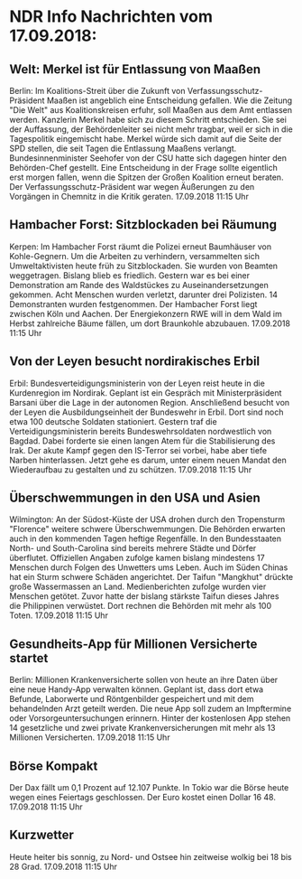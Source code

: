 # NDR Info Nachrichten vom 17.09.2018:


## Welt: Merkel ist für Entlassung von Maaßen
Berlin: Im Koalitions-Streit über die Zukunft von Verfassungsschutz-Präsident Maaßen ist angeblich eine Entscheidung gefallen. Wie die Zeitung "Die Welt" aus Koalitionskreisen erfuhr, soll Maaßen aus dem Amt entlassen werden. Kanzlerin Merkel habe sich zu diesem Schritt entschieden. Sie sei der Auffassung, der Behördenleiter sei nicht mehr tragbar, weil er sich in die Tagespolitik eingemischt habe. Merkel würde sich damit auf die Seite der SPD stellen, die seit Tagen die Entlassung Maaßens verlangt. Bundesinnenminister Seehofer von der CSU hatte sich dagegen hinter den Behörden-Chef gestellt. Eine Entscheidung in der Frage sollte eigentlich erst morgen fallen, wenn die Spitzen der Großen Koalition erneut beraten. Der Verfassungsschutz-Präsident war wegen Äußerungen zu den Vorgängen in Chemnitz in die Kritik geraten. 17.09.2018 11:15 Uhr 

## Hambacher Forst: Sitzblockaden bei Räumung
Kerpen: Im Hambacher Forst räumt die Polizei erneut Baumhäuser von Kohle-Gegnern. Um die Arbeiten zu verhindern, versammelten sich Umweltaktivisten heute früh zu Sitzblockaden. Sie wurden von Beamten weggetragen. Bislang blieb es friedlich. Gestern war es bei einer Demonstration am Rande des Waldstückes zu Auseinandersetzungen gekommen. Acht Menschen wurden verletzt, darunter drei Polizisten. 14 Demonstranten wurden festgenommen. Der Hambacher Forst liegt zwischen Köln und Aachen. Der Energiekonzern RWE will in dem Wald im Herbst zahlreiche Bäume fällen, um dort Braunkohle abzubauen. 17.09.2018 11:15 Uhr 

## Von der Leyen besucht nordirakisches Erbil
Erbil:		Bundesverteidigungsministerin von der Leyen reist heute in die Kurdenregion im Nordirak. Geplant ist ein Gespräch mit Ministerpräsident Barsani über die Lage in der autonomen Region. Anschließend besucht von der Leyen die Ausbildungseinheit der Bundeswehr in Erbil. Dort sind noch etwa 100 deutsche Soldaten stationiert. Gestern traf die Verteidigungsministerin bereits Bundeswehrsoldaten nordwestlich von Bagdad. Dabei forderte sie einen langen Atem für die Stabilisierung des Irak. Der akute Kampf gegen den IS-Terror sei vorbei, habe aber tiefe Narben hinterlassen. Jetzt gehe es darum, unter einem neuen Mandat den Wiederaufbau zu gestalten und zu schützen. 17.09.2018 11:15 Uhr 

## Überschwemmungen in den USA und Asien
Wilmington: An der Südost-Küste der USA drohen durch den Tropensturm "Florence" weitere schwere Überschwemmungen. Die Behörden erwarten auch in den kommenden Tagen heftige Regenfälle. In den Bundesstaaten North- und South-Carolina sind bereits mehrere Städte und Dörfer überflutet. Offiziellen Angaben zufolge kamen bislang mindestens 17 Menschen durch Folgen des Unwetters ums Leben. Auch im Süden Chinas hat ein Sturm schwere Schäden angerichtet. Der Taifun "Mangkhut" drückte große Wassermassen an Land. Medienberichten zufolge wurden vier Menschen getötet. Zuvor hatte der bislang stärkste Taifun dieses Jahres die Philippinen verwüstet. Dort rechnen die Behörden mit mehr als 100 Toten. 17.09.2018 11:15 Uhr 

## Gesundheits-App für Millionen Versicherte startet
Berlin:	Millionen Krankenversicherte sollen von heute an ihre Daten über eine neue Handy-App verwalten können. Geplant ist, dass dort etwa Befunde, Laborwerte und Röntgenbilder gespeichert und mit dem behandelnden Arzt geteilt werden. Die neue App soll zudem an Impftermine oder Vorsorgeuntersuchungen erinnern. Hinter der kostenlosen App stehen 14 gesetzliche und zwei private Krankenversicherungen mit mehr als 13 Millionen Versicherten. 17.09.2018 11:15 Uhr 

## Börse Kompakt
Der Dax fällt um 0,1 Prozent auf 12.107 Punkte. In Tokio war die Börse heute wegen eines Feiertags geschlossen. Der Euro kostet einen Dollar 16 48. 17.09.2018 11:15 Uhr 

## Kurzwetter
Heute heiter bis sonnig, zu Nord- und Ostsee hin  zeitweise wolkig bei 18 bis 28 Grad. 17.09.2018 11:15 Uhr 
